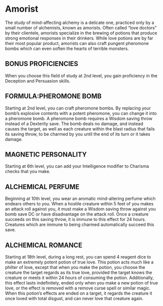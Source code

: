 # Amorist

The study of mind-affecting alchemy is a delicate one, practiced only by a small number of alchemists, known as amorists. Often called “love doctors” by their clientele, amorists specialize in the brewing of potions that produce strong emotional responses in their drinkers. While love potions are by far their most popular product, amorists can also craft pungent pheromone bombs which can even soften the hearts of terrible monsters.

## BONUS PROFICIENCIES

When you choose this field of study at 2nd level, you gain proficiency in the Deception and Persuasion skills.

## FORMULA:PHEROMONE BOMB

Starting at 2nd level, you can craft pheromone bombs. By replacing your bomb’s explosive contents with a potent pheromone, you can change it into a pheromone bomb. A pheromone bomb requires a Wisdom saving throw instead of a Dexterity save. The bomb deals no damage, and instead causes the target, as well as each creature within the blast radius that fails its saving throw, to be charmed by you until the end of its turn or it takes damage.

## MAGNETIC PERSONALITY

Starting at 6th level, you can add your Intelligence modifier to Charisma checks that you make.

## ALCHEMICAL PERFUME

Beginning at 10th level, you wear an aromatic mind-altering perfume which endears others to you. When a hostile creature within 5 feet of you makes an attack roll against you, it must make a Wisdom saving throw against you bomb save DC or have disadvantage on the attack roll. Once a creature succeeds on this saving throw, it is immune to this effect for 24 hours. Creatures which are immune to being charmed automatically succeed this save.

## ALCHEMICAL ROMANCE

Starting at 18th level, during a long rest, you can spend 4 reagent dice to make an extremely potent potion of true love. This potion acts much like a philter of love, except that when you make the potion, you choose the creature the target regards as its true love, provided the target knows the creature or meets it within 24 hours of consuming the potion. Additionally, this effect lasts indefinitely, ended only when you make a new potion of true love, or the effect is removed with a remove curse spell or similar magic. When this potion’s effects are ended on a target, it regards the creature it once loved with total disgust, and can never love that creature again.